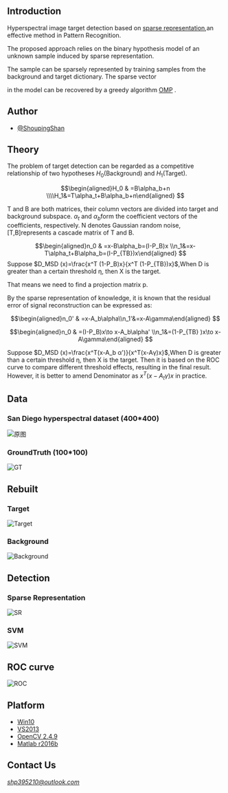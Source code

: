 
## Introduction

Hyperspectral image target detection based on [sparse representation](https://en.wikipedia.org/wiki/Sparse_approximation),an effective method in Pattern Recognition.  

The proposed approach relies on the binary hypothesis model of an unknown sample induced by sparse representation.

The sample can be sparsely represented by training samples from the background and target dictionary. The sparse vector

in the model can be recovered by a greedy algorithm [OMP](https://en.wikipedia.org/wiki/Matching_pursuit) .

## Author
  * [@ShoupingShan](https://github.com/ShoupingShan)

## Theory

The problem of target detection can be regarded as a competitive relationship of two hypotheses $H_0$(Background) and $H_1$(Target).

$$\begin{aligned}H_0 & =B\alpha_b+n       \\\\H_1&=T\alpha_t+B\alpha_b+n\end{aligned} $$


  T and B are both matrices, their column vectors are divided into target and background subspace. $\alpha_t$ and $\alpha_b$form the coefficient vectors of the coefficients, respectively. N denotes Gaussian random noise, [T,B]represents a cascade matrix of T and B.


  $$\begin{aligned}n_0 & =x-B\alpha_b=(I-P_B)x      \\n_1&=x-T\alpha_t+B\alpha_b=(I-P_{TB})x\end{aligned} $$
  Suppose $D_MSD (x)=\frac{x^T (1-P_B)x}{x^T (1-P_{TB})x}$,When D is greater than a certain threshold η, then X is the target.

  That means we need to find a projection matrix p.

  By the sparse representation of knowledge, it is known that the residual error of signal reconstruction can be expressed as:


  $$\begin{aligned}n_0' & =x-A_b\alpha\\n_1'&=x-A\gamma\end{aligned} $$


$$\begin{aligned}n_0 & =(I-P_B)x\to x-A_b\alpha'     \\n_1&=(1-P_{TB} )x\to x-A\gamma\end{aligned} $$

Suppose $D_MSD (x)=\frac{x^T(x-A_b α')}{x^T(x-Aγ)x}$,When D is greater than a certain threshold η, then X is the target.
Then it is based on the ROC curve to compare different threshold effects, resulting in the final result.
However, it is better to amend Denominator as $x^T (x-A_t γ)x$ in practice.


## Data
### San Diego hyperspectral dataset (400*400)
![原图](http://thumbnail0.baidupcs.com/thumbnail/f4c39e9279e0072c408ac06258144ccd?fid=676888674-250528-990921214246117&time=1502294400&rt=sh&sign=FDTAER-DCb740ccc5511e5e8fedcff06b081203-K1Qgg76PoyqKY7MZVkB4X9IPP94%3D&expires=8h&chkv=0&chkbd=0&chkpc=&dp-logid=5125653704072191132&dp-callid=0&size=c710_u400&quality=100&vuk=-&ft=video)
### GroundTruth (100*100)
![GT](http://thumbnail0.baidupcs.com/thumbnail/84d697b2c0bca97c195f87adea1d39ff?fid=676888674-250528-1069339338576912&time=1502294400&rt=sh&sign=FDTAER-DCb740ccc5511e5e8fedcff06b081203-pqqwNpefzLfLIYsu1Sn5POLXoys%3D&expires=8h&chkv=0&chkbd=0&chkpc=&dp-logid=5125773466591858797&dp-callid=0&size=c710_u400&quality=100&vuk=-&ft=video)
## Rebuilt
  ### Target
  ![Target](http://thumbnail0.baidupcs.com/thumbnail/6f12bd1f666c96b7a2d81ff67128acd5?fid=676888674-250528-403840802942145&time=1502330400&rt=sh&sign=FDTAER-DCb740ccc5511e5e8fedcff06b081203-d9959Tu%2Fq5X76vAhP7yDzsaUxaE%3D&expires=8h&chkv=0&chkbd=0&chkpc=&dp-logid=5135414757900587264&dp-callid=0&size=c10000_u10000&quality=90&vuk=-&ft=video)
  ### Background
  ![Background](http://thumbnail0.baidupcs.com/thumbnail/f22407fd5733172c52ccc02dd07a30a0?fid=676888674-250528-576378241897516&time=1502330400&rt=sh&sign=FDTAER-DCb740ccc5511e5e8fedcff06b081203-5u37f%2BwR3tKiI7Ywtn8ivPai%2B5w%3D&expires=8h&chkv=0&chkbd=0&chkpc=&dp-logid=5135414757900587264&dp-callid=0&size=c10000_u10000&quality=90&vuk=-&ft=video)
## Detection

### Sparse Representation
![SR](http://thumbnail0.baidupcs.com/thumbnail/134418c291b3c0c089fa1f9d248e003c?fid=676888674-250528-301138876109000&time=1502294400&rt=sh&sign=FDTAER-DCb740ccc5511e5e8fedcff06b081203-HgvIEwZ%2F1PXMoubg6%2FzB1a7MsfE%3D&expires=8h&chkv=0&chkbd=0&chkpc=&dp-logid=5125856103108996112&dp-callid=0&size=c10000_u10000&quality=90&vuk=-&ft=video)
### SVM
  ![SVM](http://thumbnail0.baidupcs.com/thumbnail/84d697b2c0bca97c195f87adea1d39ff?fid=676888674-250528-1069339338576912&time=1502330400&rt=sh&sign=FDTAER-DCb740ccc5511e5e8fedcff06b081203-r6X%2FNgfYAhB3cSq5YsYOUCUm8cQ%3D&expires=8h&chkv=0&chkbd=0&chkpc=&dp-logid=5135319725655736071&dp-callid=0&size=c710_u400&quality=100&vuk=-&ft=video)

## ROC curve
  ![ROC](http://thumbnail0.baidupcs.com/thumbnail/8edd40996220e095e1e1825f0bd9cc3b?fid=676888674-250528-890559091439224&time=1502330400&rt=sh&sign=FDTAER-DCb740ccc5511e5e8fedcff06b081203-T4dYhf2kACwxpMPHiiBec5uUdas%3D&expires=8h&chkv=0&chkbd=0&chkpc=&dp-logid=5135414757900587264&dp-callid=0&size=c10000_u10000&quality=90&vuk=-&ft=video)
## Platform
  * [Win10](https://www.microsoft.com/zh-cn)
  * [VS2013](http://www.iplaysoft.com/vs2013.html)
  * [OpenCV 2.4.9](http://opencv.org/)
  * [Matlab r2016b](https://www.mathworks.com/)

## Contact Us
  *shp395210@outlook.com*
